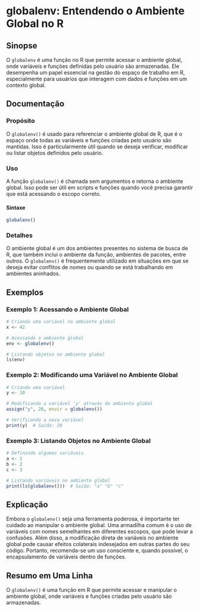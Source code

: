 <!--
Meta Description: # globalenv: Entendendo o Ambiente Global no R ## Sinopse O `globalenv` é uma função no R que permite acessar o ambiente global, onde variáveis e funç...
Meta Keywords: ambiente, global, globalenv, uma, que
-->

# globalenv: Entendendo o Ambiente Global no R

## Sinopse
O `globalenv` é uma função no R que permite acessar o ambiente global, onde variáveis e funções definidas pelo usuário são armazenadas. Ele desempenha um papel essencial na gestão do espaço de trabalho em R, especialmente para usuários que interagem com dados e funções em um contexto global.

## Documentação

### Propósito
O `globalenv()` é usado para referenciar o ambiente global de R, que é o espaço onde todas as variáveis e funções criadas pelo usuário são mantidas. Isso é particularmente útil quando se deseja verificar, modificar ou listar objetos definidos pelo usuário.

### Uso
A função `globalenv()` é chamada sem argumentos e retorna o ambiente global. Isso pode ser útil em scripts e funções quando você precisa garantir que está acessando o escopo correto.

#### Sintaxe
```R
globalenv()
```

### Detalhes
O ambiente global é um dos ambientes presentes no sistema de busca de R, que também inclui o ambiente da função, ambientes de pacotes, entre outros. O `globalenv()` é frequentemente utilizado em situações em que se deseja evitar conflitos de nomes ou quando se está trabalhando em ambientes aninhados.

## Exemplos

### Exemplo 1: Acessando o Ambiente Global
```R
# Criando uma variável no ambiente global
x <- 42

# Acessando o ambiente global
env <- globalenv()

# Listando objetos no ambiente global
ls(env)
```

### Exemplo 2: Modificando uma Variável no Ambiente Global
```R
# Criando uma variável
y <- 10

# Modificando a variável 'y' através do ambiente global
assign("y", 20, envir = globalenv())

# Verificando a nova variável
print(y)  # Saída: 20
```

### Exemplo 3: Listando Objetos no Ambiente Global
```R
# Definindo algumas variáveis
a <- 1
b <- 2
c <- 3

# Listando variáveis no ambiente global
print(ls(globalenv()))  # Saída: "a" "b" "c"
```

## Explicação
Embora o `globalenv()` seja uma ferramenta poderosa, é importante ter cuidado ao manipular o ambiente global. Uma armadilha comum é o uso de variáveis com nomes semelhantes em diferentes escopos, que pode levar a confusões. Além disso, a modificação direta de variáveis no ambiente global pode causar efeitos colaterais indesejados em outras partes do seu código. Portanto, recomenda-se um uso consciente e, quando possível, o encapsulamento de variáveis dentro de funções.

## Resumo em Uma Linha
O `globalenv()` é uma função em R que permite acessar e manipular o ambiente global, onde variáveis e funções criadas pelo usuário são armazenadas.
